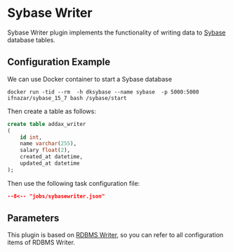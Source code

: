 # Sybase Writer

Sybase Writer plugin implements the functionality of writing data to [Sybase](https://en.wikipedia.org/wiki/Sybase) database tables.

## Configuration Example

We can use Docker container to start a Sybase database

```shell
docker run -tid --rm  -h dksybase --name sybase  -p 5000:5000  ifnazar/sybase_15_7 bash /sybase/start
```

Then create a table as follows:

```sql
create table addax_writer 
(
	id int,
	name varchar(255),
	salary float(2),
	created_at datetime,
	updated_at datetime
);
```

Then use the following task configuration file:

```json
--8<-- "jobs/sybasewriter.json"
```

## Parameters

This plugin is based on [RDBMS Writer](../rdbmswriter), so you can refer to all configuration items of RDBMS Writer.